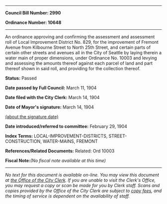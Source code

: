 

********

**Council Bill Number: 2990**
   
**Ordinance Number: 10648**
********

 An ordinance approving and confirming the assessment and assessment roll of Local Improvement District No. 829, for the improvement of Fremont Avenue from Kilbourne Street to North 25th Street, and certain parts of certain other streets and avenues all in the City of Seattle by laying therein a water main of proper dimensions, under Ordinance No. 10003 and levying and assessing the amounts thereof against each parcel of land and part thereof shown in said roll, and providing for the collection thereof.

**Status:** Passed
   
**Date passed by Full Council:** March 11, 1904
   
**Date filed with the City Clerk:** March 14, 1904
   
**Date of Mayor's signature:** March 14, 1904
   
[(about the signature date)](/~public/approvaldate.htm)
   
   
   
**Date introduced/referred to committee:** February 29, 1904
   
   
**Index Terms:** LOCAL-IMPROVEMENT-DISTRICTS, STREET-CONSTRUCTION, WATER-MAINS, FREMONT

**References/Related Documents:** Related: Ord 10003

**Fiscal Note:**_(No fiscal note available at this time)_
********

_No text for this document is available on-line. You may view this document at [the Office of the City Clerk](http://www.seattle.gov/leg/clerk/contactUs.htm). If you are unable to visit the Clerk's Office, you may request a copy or scan be made for you by Clerk staff. Scans and copies provided by the Office of the City Clerk are subject to [copy fees](http://clerk.seattle.gov/~public/clerkfees.htm), and the timing of service is dependent on the availability of staff._

